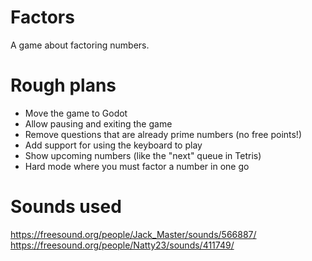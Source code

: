 # Factors
 A game about factoring numbers.

# Rough plans
- Move the game to Godot
- Allow pausing and exiting the game
- Remove questions that are already prime numbers (no free points!)
- Add support for using the keyboard to play
- Show upcoming numbers (like the "next" queue in Tetris)
- Hard mode where you must factor a number in one go
 
# Sounds used
https://freesound.org/people/Jack_Master/sounds/566887/  
https://freesound.org/people/Natty23/sounds/411749/
